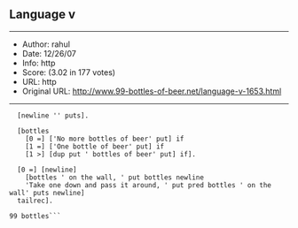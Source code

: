 
## Language v ##
---
- Author: rahul
- Date: 12/26/07
- Info: http
- Score:  (3.02 in 177 votes)
- URL: http
- Original URL: http://www.99-bottles-of-beer.net/language-v-1653.html
---

```[beer
  [newline '' puts].

  [bottles
    [0 =] ['No more bottles of beer' put] if
    [1 =] ['One bottle of beer' put] if
    [1 >] [dup put ' bottles of beer' put] if].

  [0 =] [newline]
    [bottles ' on the wall, ' put bottles newline
    'Take one down and pass it around, ' put pred bottles ' on the wall' puts newline]
  tailrec].

99 bottles```